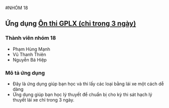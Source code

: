 #NHÓM 18

## Ứng dụng [Ôn thi GPLX (chỉ trong 3 ngày)](https://play.google.com/store/apps/details?id=com.vietdevpro.onthigiaypheplaixe.oto)
### Thành viên nhóm 18
- Phạm Hùng Mạnh
- Vũ Thanh Thiên
- Nguyễn Bá Hiệp

### Mô tả ứng dụng
* Đây là ứng dụng giúp bạn học và thi lấy các loại bằng lái xe một cách dễ dàng
* Ứng dụng giúp bạn học lý thuyết để chuẩn bị cho kỳ thi sát hạch lý thuyết lái xe chỉ trong 3 ngày.



